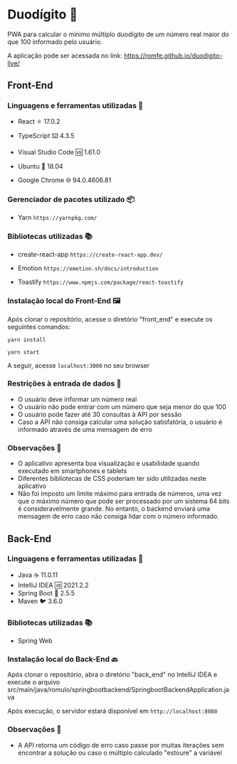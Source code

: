 # Duodígito :100:

PWA para calcular o mínimo múltiplo duodígito de um número real maior do que 100 informado pelo usuário.  

A aplicação pode ser acessada no link: https://romfe.github.io/duodigito-live/

## Front-End

### Linguagens e ferramentas utilizadas :wrench:



* React :atom_symbol: 17.0.2

* TypeScript :keyboard: 4.3.5

* Visual Studio Code :vs: 1.61.0

* Ubuntu :penguin: 18.04

* Google Chrome :globe_with_meridians: 94.0.4606.81

  

### Gerenciador de pacotes utilizado :package:



* Yarn  `https://yarnpkg.com/`

  

### Bibliotecas utilizadas :books:



* create-react-app `https://create-react-app.dev/`

* Emotion `https://emotion.sh/docs/introduction`

* Toastify `https://www.npmjs.com/package/react-toastify`



### Instalação local do Front-End :framed_picture: 



Após clonar o repositório, acesse o diretório "front_end" e execute os seguintes comandos:  



`yarn install`

`yarn start`  



A seguir, acesse `localhost:3000` no seu browser 



### Restrições à entrada de dados :no_entry_sign:



* O usuário deve informar um número real
* O usuário não pode entrar com um número que seja menor do que 100
* O usuário pode fazer até 30 consultas à API por sessão
* Caso a API não consiga calcular uma solução satisfatória, o usuário é informado através de uma mensagem de erro



### Observações :eyes:



* O aplicativo apresenta boa visualização e usabilidade quando executado em smartphones e tablets
* Diferentes bibliotecas de CSS poderiam ter sido utilizadas neste aplicativo
* Não foi imposto um limite máximo para entrada de números, uma vez que o máximo número que pode ser processado por um sistema 64 bits é consideravelmente grande. No entanto, o backend enviará uma mensagem de erro caso não consiga lidar com o número informado.





## Back-End

### Linguagens e ferramentas utilizadas :wrench:



* Java :coffee: 11.0.11
* IntelliJ IDEA :id: 2021.2.2
* Spring Boot :leaves: 2.5.5 
* Maven :bird: 3.6.0



### Bibliotecas utilizadas :books:



* Spring Web



### Instalação local do Back-End :back: 



Após clonar o repositório, abra o diretório "back_end"  no IntelliJ IDEA e execute o arquivo src/main/java/romulo/springbootbackend/SpringbootBackendApplication.java  



Após execução, o servidor estará disponível em `http://localhost:8080`



### Observações :eyes:



* A API retorna um código de erro caso passe por muitas iterações sem encontrar a solução ou caso o múltiplo calculado "estoure" a variável